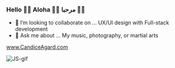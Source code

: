 ### Hello 👋🏾  Aloha 👋🏾  مرحبا  👋🏾

- 👯 I’m looking to collaborate on ... UX/UI design with Full-stack development
- 💬 Ask me about ... My music, photography, or martial arts

www.CandiceAgard.com 

![JS-gif](https://media2.giphy.com/media/l46ChKeGsmsfE3Un6/source.gif)
<!--
**AlekiChrome/AlekiChrome** is a ✨ _special_ ✨ repository because its `README.md` (this file) appears on your GitHub profile.

Here are some ideas to get you started:

- 🔭 I’m currently working on ... 
- 🌱 I’m currently learning ... 
- 👯 I’m looking to collaborate on ... Incorporating UX/UI design with Full-stack development
- 🤔 I’m looking for help with ...
- 💬 Ask me about ...
- 📫 How to reach me: ...
- 😄 Pronouns: ...
- ⚡ Fun fact: ...
-->
